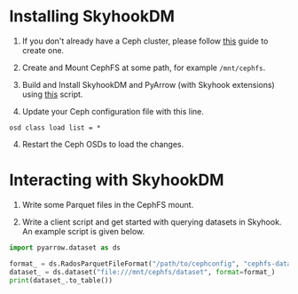 # Installing SkyhookDM 

1. If you don't already have a Ceph cluster, please follow [this](https://blog.risingstack.com/ceph-storage-deployment-vm/) guide to create one. 

2. Create and Mount CephFS at some path, for example `/mnt/cephfs`.

2. Build and Install SkyhookDM and PyArrow (with Skyhook extensions) using [this](./skyhook.sh) script.

3. Update your Ceph configuration file with this line.
```
osd class load list = *
```

4. Restart the Ceph OSDs to load the changes.

# Interacting with SkyhookDM

1. Write some Parquet files in the CephFS mount.

2. Write a client script and get started with querying datasets in Skyhook. An example script is given below.
```python
import pyarrow.dataset as ds

format_ = ds.RadosParquetFileFormat("/path/to/cephconfig", "cephfs-data-pool-name")
dataset_ = ds.dataset("file:///mnt/cephfs/dataset", format=format_)
print(dataset_.to_table())
```
